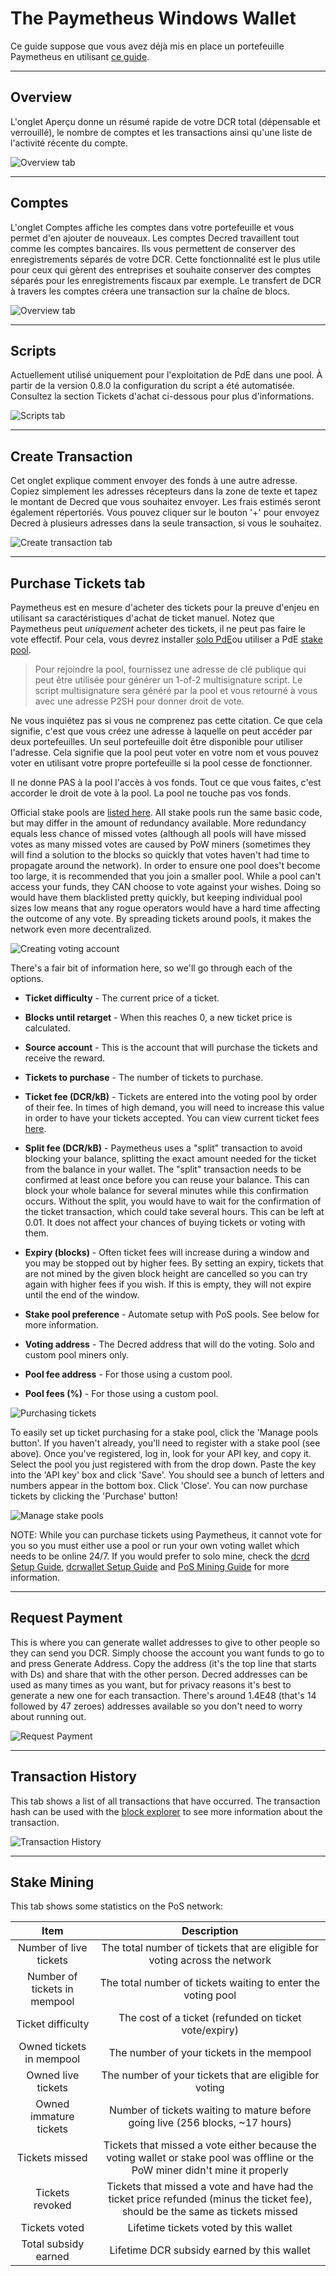 # The Paymetheus Windows Wallet

Ce guide suppose que vous avez déjà mis en place un portefeuille Paymetheus en utilisant [ce guide](paymetheus.md).

---

## Overview

L'onglet Aperçu donne un résumé rapide de votre DCR total (dépensable et verrouillé), le nombre de comptes et les transactions ainsi qu'une liste de l'activité récente du compte.

![Overview tab](/img/Paymetheus-overview.png)  

---

## Comptes

L'onglet Comptes affiche les comptes dans votre portefeuille et vous permet d'en ajouter de nouveaux. Les comptes Decred travaillent tout comme les comptes bancaires. Ils vous permettent de conserver des enregistrements séparés de votre DCR. Cette fonctionnalité est le plus utile pour ceux qui gèrent des entreprises et souhaite conserver des comptes séparés pour les enregistrements fiscaux par exemple. Le transfert de DCR à travers les comptes créera une transaction sur la chaîne de blocs.

![Overview tab](/img/Paymetheus-accounts.png)  

---

## Scripts

Actuellement utilisé uniquement pour l'exploitation de PdE dans une pool. À partir de la version 0.8.0 la configuration du script a été automatisée. Consultez la section Tickets d'achat ci-dessous pour plus d'informations.

![Scripts tab](/img/Paymetheus-import-script.png)  

---

## Create Transaction

Cet onglet explique comment envoyer des fonds à une autre adresse. Copiez simplement les adresses récepteurs dans la zone de texte et tapez le montant de Decred que vous souhaitez envoyer. Les frais estimés seront également répertoriés. Vous pouvez cliquer sur le bouton '+' pour envoyez Decred à plusieurs adresses dans la seule transaction, si vous le souhaitez.

![Create transaction tab](/img/Paymetheus-send.png)  

---

## Purchase Tickets tab

Paymetheus est en mesure d'acheter des tickets pour la preuve d'enjeu en utilisant sa caractéristiques d'achat de ticket manuel. Notez que Paymetheus peut *uniquement* acheter des tickets, il ne peut pas faire le vote effectif. Pour cela, vous devrez installer [solo PdE](/mining/proof-of-stake)ou utiliser a PdE [stake pool](/mining/proof-of-stake.md#sign-up-for-a-stake-pool).

> Pour rejoindre la pool, fournissez une adresse de clé publique qui peut être utilisée pour générer un 
> 1-of-2 multisignature script. Le script multisignature sera généré par 
> la pool et vous retourné à vous avec une adresse P2SH pour donner droit de vote.

Ne vous inquiétez pas si vous ne comprenez pas cette citation. Ce que cela signifie, c'est que vous créez une adresse à laquelle on peut accéder par deux portefeuilles. Un seul portefeuille doit être disponible pour utiliser l'adresse. Cela signifie que la pool peut voter en votre nom et vous pouvez voter en utilisant votre propre portefeuille si la pool cesse de fonctionner.

Il ne donne PAS à la pool l'accès à vos fonds. Tout ce que vous faites, c'est accorder le droit de vote à la pool. La pool ne touche pas vos fonds.

Official stake pools are [listed here](/mining/proof-of-stake.md#list-of-stakepools).
All stake pools run the same basic code, but may differ in the amount of redundancy available.
More redundancy equals less chance of missed votes (although all pools will have missed votes
as many missed votes are caused by PoW miners (sometimes they will find a solution to the blocks
so quickly that votes haven't had time to propagate around the network). In order to ensure one pool
does't become too large, it is recommended that you join a smaller pool. While a pool can't access your funds,
they CAN choose to vote against your wishes. Doing so would have them blacklisted pretty quickly, but
keeping individual pool sizes low means that any rogue operators would have a hard time affecting
the outcome of any vote. By spreading tickets around pools, it makes the network even more decentralized.

![Creating voting account](/img/Paymetheus-create-voting-account.png)

There's a fair bit of information here, so we'll go through each of the options.

* **Ticket difficulty** - The current price of a ticket.
* **Blocks until retarget** - When this reaches 0, a new ticket price is calculated.
* **Source account** - This is the account that will purchase the tickets and receive the reward.
* **Tickets to purchase** - The number of tickets to purchase.
* **Ticket fee (DCR/kB)** - Tickets are entered into the voting pool by order of their fee. In times of high demand,
                        you will need to increase this value in order to have your tickets accepted.
                        You can view current ticket fees [here](https://www.dcrstats.com).
* **Split fee (DCR/kB)** - Paymetheus uses a "split" transaction to avoid blocking your balance, splitting the
                       exact amount needed for the ticket from the balance in your wallet. The "split" transaction
                       needs to be confirmed at least once before you can reuse your balance. This can block your
                       whole balance for several minutes while this confirmation occurs. Without the split, you
                       would have to wait for the confirmation of the ticket transaction, which could take several hours.
                       This can be left at 0.01. It does not affect your chances of buying tickets or voting with them.

* **Expiry (blocks)** - Often ticket fees will increase during a window and you may be stopped out by higher fees. By setting an expiry, tickets that are not mined by the given block height are cancelled so you can try again with higher fees if you wish. If this is empty, they will not expire until the end of the window.

* **Stake pool preference** - Automate setup with PoS pools. See below for more information.
* **Voting address** - The Decred address that will do the voting. Solo and custom pool miners only.
* **Pool fee address** - For those using a custom pool.
* **Pool fees (%)** - For those using a custom pool.

![Purchasing tickets](/img/Paymetheus-ticket-purchasing.png)  

To easily set up ticket purchasing for a stake pool, click the 'Manage pools button'. If you haven't already,
you'll need to register with a stake pool (see above). Once you've registered, log in, look for your API key, and copy it.
Select the pool you just registered with from the drop down. Paste the key into the 'API key' box and click 'Save'.
You should see a bunch of letters and numbers appear in the bottom box. Click 'Close'. You can now purchase
tickets by clicking the 'Purchase' button!

![Manage stake pools](/img/Paymetheus-manage-stake-pool.png)

NOTE: While you can purchase tickets using Paymetheus, it cannot vote for you so you must either use a pool
or run your own voting wallet which needs to be online 24/7. If you would prefer to solo mine,
check the [dcrd Setup Guide](/getting-started/user-guides/dcrd-setup.md), [dcrwallet Setup Guide](/getting-started/user-guides/dcrd-setup.md) and [PoS Mining Guide](/mining/proof-of-stake.md) for more information.

---

## Request Payment

This is where you can generate wallet addresses to give to other people so they can
send you DCR. Simply choose the account you want funds to go to and press Generate Address.
Copy the address (it's the top line that starts with Ds) and share that with the other person.
Decred addresses can be used as many times as you want, but for privacy reasons it's best
to generate a new one for each transaction. There's around 1.4E48 (that's 14 followed by 47 zeroes)
addresses available so you don't need to worry about running out.

![Request Payment](/img/Paymetheus-receive.png)  

---

## Transaction History

This tab shows a list of all transactions that have occurred. The transaction hash can be used with the
[block explorer](/getting-started/using-the-block-explorer.md) to see more information about the transaction.  

![Transaction History](/img/Paymetheus-transactions.png)  

---

## Stake Mining

This tab shows some statistics on the PoS network:  

Item                         | Description
:-----------------------------:|:------------------------------------------------------------:
Number of live tickets       | The total number of tickets that are eligible for voting across the network
Number of tickets in mempool | The total number of tickets waiting to enter the voting pool
Ticket difficulty            | The cost of a ticket (refunded on ticket vote/expiry)
Owned tickets in mempool     | The number of your tickets in the mempool
Owned live tickets           | The number of your tickets that are eligible for voting
Owned immature tickets       | Number of tickets waiting to mature before going live (256 blocks, ~17 hours)
Tickets missed               | Tickets that missed a vote either because the voting wallet or stake pool was offline or the PoW miner didn't mine it properly
Tickets revoked              | Tickets that missed a vote and have had the ticket price refunded (minus the ticket fee), should be the same as tickets missed
Tickets voted                | Lifetime tickets voted by this wallet
Total subsidy earned         | Lifetime DCR subsidy earned by this wallet
